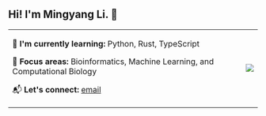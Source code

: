 ## Hi! I'm Mingyang Li. 👋

<!--
**Bluetea577/Bluetea577** is a ✨ _special_ ✨ repository because its `README.md` (this file) appears on your GitHub profile.

Here are some ideas to get you started:

- 🔭 I’m currently working on ...
- 🌱 I’m currently learning ...
- 👯 I’m looking to collaborate on ...
- 🤔 I’m looking for help with ...
- 💬 Ask me about ...
- 📫 How to reach me: ...
- 😄 Pronouns: ...
- ⚡ Fun fact: ...
-->
<table>
<tr>
<td valign="top">

🌱 **I'm currently learning:** Python, Rust, TypeScript

🎯 **Focus areas:** Bioinformatics, Machine Learning, and Computational Biology

📬 **Let's connect:** [email](mailto:limingyang@stu.jiangnan.edu.cn)

</td>
<td>

<img src="https://github-readme-stats.vercel.app/api?username=Bluetea577&theme=tokyonight&show_icons=true&show=prs_merged" />

</td>
</tr>
</table>
